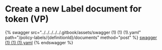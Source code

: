 # Create a new Label document for token (VP)

{% swagger src="../../../../../.gitbook/assets/swagger (1) (1) (1).yaml" path="/policy-labels/{definitionId}/documents" method="post" %}
[swagger (1) (1) (1).yaml](<../../../../../.gitbook/assets/swagger (1) (1) (1).yaml>)
{% endswagger %}
